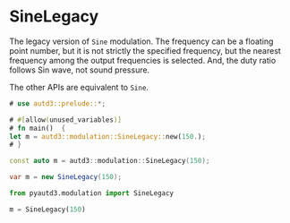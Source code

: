 # SineLegacy

The legacy version of `Sine` modulation.
The frequency can be a floating point number, but it is not strictly the specified frequency, but the nearest frequency among the output frequencies is selected.
And, the duty ratio follows Sin wave, not sound pressure.

The other APIs are equivalent to `Sine`.

```rust
# use autd3::prelude::*;

# #[allow(unused_variables)]
# fn main()  {
let m = autd3::modulation::SineLegacy::new(150.);
# }
```

```cpp
const auto m = autd3::modulation::SineLegacy(150);
```

```cs
var m = new SineLegacy(150);
```

```python
from pyautd3.modulation import SineLegacy

m = SineLegacy(150)
```
